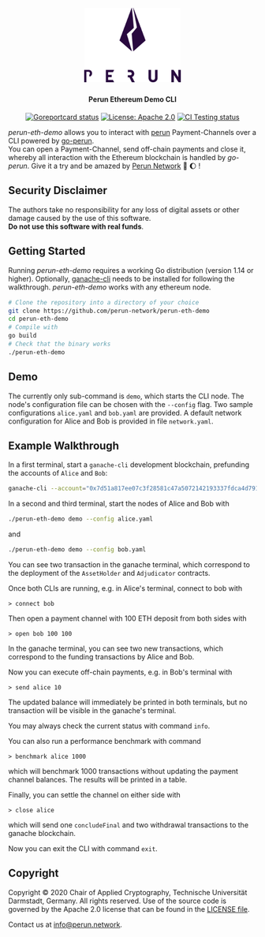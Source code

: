 <h1 align="center"><br>
    <a href="https://perun.network/"><img src=".assets/logo.png" alt="Perun" width="196"></a>
<br></h1>

<h4 align="center">Perun Ethereum Demo CLI</h4>

<p align="center">
  <a href="https://goreportcard.com/report/github.com/perun-network/perun-eth-demo"><img src="https://goreportcard.com/badge/github.com/perun-network/perun-eth-demo" alt="Goreportcard status"></a>
  <a href="LICENSE"><img src="https://img.shields.io/badge/License-Apache%202.0-blue.svg" alt="License: Apache 2.0"></a>
  <a href="https://github.com/perun-network/perun-eth-demo/actions"><img src="https://github.com/perun-network/perun-eth-demo/workflows/Testing/badge.svg" alt="CI Testing status"></a>
</p>

_perun-eth-demo_ allows you to interact with [perun](https://perun.network/) Payment-Channels over a CLI powered by [go-perun](https://github.com/perun-network/go-perun).  
You can open a Payment-Channel, send off-chain payments and close it, whereby all interaction with the Ethereum blockchain is handled by _go-perun_. Give it a try and be amazed by [Perun Network](https://perun.network/) :rocket: :moon: !

## Security Disclaimer
The authors take no responsibility for any loss of digital assets or other damage caused by the use of this software.  
**Do not use this software with real funds**.

## Getting Started

Running _perun-eth-demo_ requires a working Go distribution (version 1.14 or higher). Optionally, [ganache-cli](https://github.com/trufflesuite/ganache-cli) needs to be installed for following the walkthrough. _perun-eth-demo_ works with any ethereum node.
```sh
# Clone the repository into a directory of your choice
git clone https://github.com/perun-network/perun-eth-demo
cd perun-eth-demo
# Compile with
go build
# Check that the binary works
./perun-eth-demo
```

## Demo

The currently only sub-command is `demo`, which starts the CLI node. The node's
configuration file can be chosen with the `--config` flag. Two sample
configurations `alice.yaml` and `bob.yaml` are provided. A default network
configuration for Alice and Bob is provided in file `network.yaml`.

## Example Walkthrough
In a first terminal, start a `ganache-cli` development blockchain, prefunding
the accounts of `Alice` and `Bob`:
```sh
ganache-cli --account="0x7d51a817ee07c3f28581c47a5072142193337fdca4d7911e58c5af2d03895d1a,100000000000000000000000" --account="0x6aeeb7f09e757baa9d3935a042c3d0d46a2eda19e9b676283dce4eaf32e29dc9,100000000000000000000000"
```

In a second and third terminal, start the nodes of Alice and Bob with
```sh
./perun-eth-demo demo --config alice.yaml
```
and
```sh
./perun-eth-demo demo --config bob.yaml
```
You can see two transaction in the ganache terminal, which correspond to the
deployment of the `AssetHolder` and `Adjudicator` contracts.

Once both CLIs are running, e.g. in Alice's terminal, connect to bob with
```
> connect bob
```
Then open a payment channel with 100 ETH deposit from both sides with
```
> open bob 100 100
```
In the ganache terminal, you can see two new transactions, which correspond to
the funding transactions by Alice and Bob.

Now you can execute off-chain payments, e.g. in Bob's terminal with
```
> send alice 10
```
The updated balance will immediately be printed in both terminals, but no
transaction will be visible in the ganache's terminal.

You may always check the current status with command `info`.

You can also run a performance benchmark with command
```
> benchmark alice 1000
```
which will benchmark 1000 transactions without updating the payment channel
balances. The results will be printed in a table.

Finally, you can settle the channel on either side with
```
> close alice
```
which will send one `concludeFinal` and two withdrawal transactions to the
ganache blockchain.

Now you can exit the CLI with command `exit`.

## Copyright

Copyright &copy; 2020 Chair of Applied Cryptography, Technische Universität Darmstadt, Germany.
All rights reserved.
Use of the source code is governed by the Apache 2.0 license that can be found in the [LICENSE file](LICENSE).

Contact us at [info@perun.network](mailto:info@perun.network).
